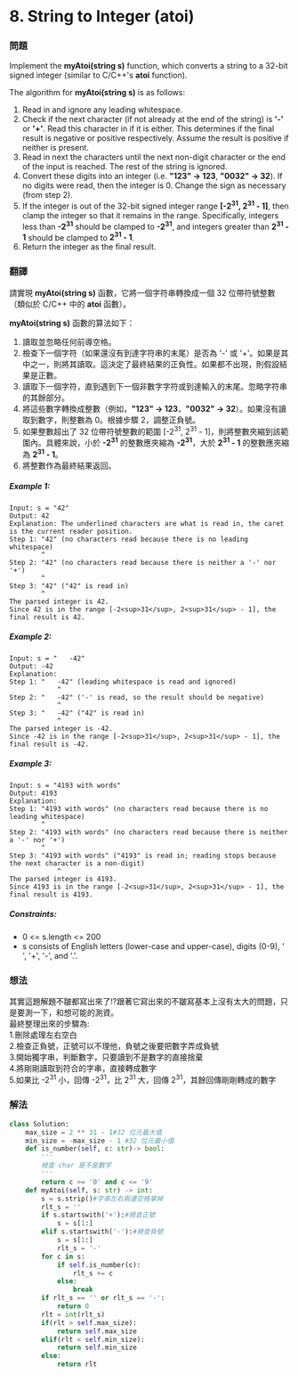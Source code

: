 # 8. String to Integer (atoi)
### 問題
Implement the **myAtoi(string s)** function, which converts a string to a 32-bit signed integer (similar to C/C++'s **atoi** function).

The algorithm for **myAtoi(string s)** is as follows:

1. Read in and ignore any leading whitespace.
2. Check if the next character (if not already at the end of the string) is **'-'** or **'+'**. Read this character in if it is either. This determines if the final result is negative or positive respectively. Assume the result is positive if neither is present.
3. Read in next the characters until the next non-digit character or the end of the input is reached. The rest of the string is ignored.
4. Convert these digits into an integer (i.e. **"123" -> 123**, **"0032" -> 32**). If no digits were read, then the integer is 0. Change the sign as necessary (from step 2).
5. If the integer is out of the 32-bit signed integer range **[-2<sup>31</sup>, 2<sup>31</sup> - 1]**, then clamp the integer so that it remains in the range. Specifically, integers less than **-2<sup>31</sup>** should be clamped to **-2<sup>31</sup>**, and integers greater than **2<sup>31</sup> - 1** should be clamped to **2<sup>31</sup> - 1**.
6. Return the integer as the final result.
 ### 翻譯
請實現 **myAtoi(string s)** 函數，它將一個字符串轉換成一個 32 位帶符號整數（類似於 C/C++ 中的 **atoi** 函數）。

**myAtoi(string s)** 函數的算法如下：

1. 讀取並忽略任何前導空格。
2. 檢查下一個字符（如果還沒有到達字符串的末尾）是否為 '-' 或 '+'。如果是其中之一，則將其讀取。這決定了最終結果的正負性。如果都不出現，則假設結果是正數。
3. 讀取下一個字符，直到遇到下一個非數字字符或到達輸入的末尾。忽略字符串的其餘部分。
4. 將這些數字轉換成整數（例如，**"123" -> 123**，**"0032" -> 32**）。如果沒有讀取到數字，則整數為 0。根據步驟 2，調整正負號。
5. 如果整數超出了 32 位帶符號整數的範圍 [-2<sup>31</sup>, 2<sup>31</sup> - 1]，則將整數夾縮到該範圍內。具體來說，小於 **-2<sup>31</sup>** 的整數應夾縮為 **-2<sup>31</sup>**，大於 **2<sup>31</sup> - 1** 的整數應夾縮為 **2<sup>31</sup> - 1**。
6. 將整數作為最終結果返回。

##### Example 1:
    Input: s = "42"
    Output: 42
    Explanation: The underlined characters are what is read in, the caret is the current reader position.
    Step 1: "42" (no characters read because there is no leading whitespace)
            ^
    Step 2: "42" (no characters read because there is neither a '-' nor '+')
            ^
    Step 3: "42" ("42" is read in)
            ^
    The parsed integer is 42.
    Since 42 is in the range [-2<sup>31</sup>, 2<sup>31</sup> - 1], the final result is 42.
##### Example 2:
    Input: s = "   -42"
    Output: -42
    Explanation:
    Step 1: "   -42" (leading whitespace is read and ignored)
                ^
    Step 2: "   -42" ('-' is read, so the result should be negative)
                ^
    Step 3: "   -42" ("42" is read in)
                ^
    The parsed integer is -42.
    Since -42 is in the range [-2<sup>31</sup>, 2<sup>31</sup> - 1], the final result is -42.
##### Example 3:
    Input: s = "4193 with words"
    Output: 4193
    Explanation:
    Step 1: "4193 with words" (no characters read because there is no leading whitespace)
            ^
    Step 2: "4193 with words" (no characters read because there is neither a '-' nor '+')
            ^
    Step 3: "4193 with words" ("4193" is read in; reading stops because the next character is a non-digit)
                ^
    The parsed integer is 4193.
    Since 4193 is in the range [-2<sup>31</sup>, 2<sup>31</sup> - 1], the final result is 4193.
##### Constraints:
- 0 <= s.length <= 200
- s consists of English letters (lower-case and upper-case), digits (0-9), ' ', '+', '-', and '.'.

### 想法
其實這題解題不皺都寫出來了!?跟著它寫出來的不皺寫基本上沒有太大的問題，只是要測一下，和想可能的測資。  
最終整理出來的步驟為:  
1.刪除處理左右空白  
2.檢查正負號，正號可以不理他，負號之後要把數字弄成負號  
3.開始獨字串，判斷數字，只要讀到不是數字的直接捨棄  
4.將剛剛讀取到符合的字串，直接轉成數字  
5.如果比 -2<sup>31</sup> 小，回傳 -2<sup>31</sup>，比 2<sup>31</sup> 大，回傳 2<sup>31</sup>，其餘回傳剛剛轉成的數字  

### 解法
```python
class Solution:
    max_size = 2 ** 31 - 1#32 位元最大值
    min_size = -max_size - 1 #32 位元最小值
    def is_number(self, c: str)-> bool:
        '''
        檢查 char 是不是數字
        '''
        return c >= '0' and c <= '9'
    def myAtoi(self, s: str) -> int:
        s = s.strip()#字串左右兩邊空格拿掉
        rlt_s = ''
        if s.startswith('+'):#檢查正號
            s = s[1:]
        elif s.startswith('-'):#檢查負號
            s = s[1:]
            rlt_s = '-'
        for c in s:
            if self.is_number(c):
                rlt_s += c
            else:
                break
        if rlt_s == '' or rlt_s == '-':
            return 0
        rlt = int(rlt_s)
        if(rlt > self.max_size):
            return self.max_size
        elif(rlt < self.min_size):
            return self.min_size
        else:
            return rlt
```